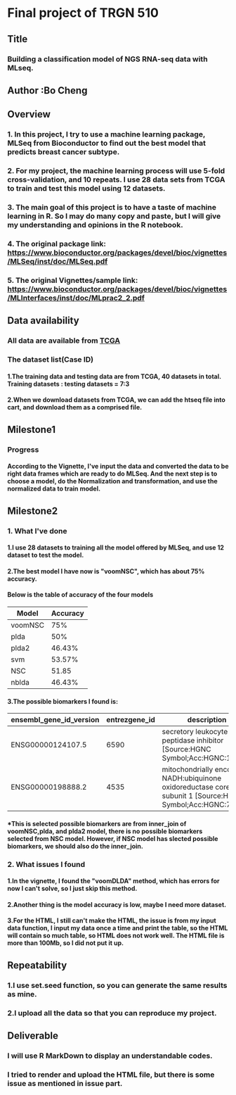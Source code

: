 # Final project of TRGN 510
## Title
### Building a classification model of NGS RNA-seq data with MLseq.      
## Author :Bo Cheng
## Overview 
### 1. In this project, I try to use a machine learning package, MLSeq from Bioconductor to find out the best model that predicts breast cancer subtype. 
### 2. For my project, the machine learning process will use 5-fold cross-validation, and 10 repeats. I use 28 data sets from TCGA to train and test this model using 12 datasets. 
### 3. The main goal of this project is to have a taste of machine learning in R. So I may do many copy and paste, but I will give my understanding and opinions in the R notebook.
### 4. The original package link: https://www.bioconductor.org/packages/devel/bioc/vignettes/MLSeq/inst/doc/MLSeq.pdf
### 5. The original Vignettes/sample link: https://www.bioconductor.org/packages/devel/bioc/vignettes/MLInterfaces/inst/doc/MLprac2_2.pdf
## Data availability
### All data are available from [TCGA](https://portal.gdc.cancer.gov/exploration?filters=%7B%22op%22%3A%22and%22%2C%22content%22%3A%5B%7B%22op%22%3A%22in%22%2C%22content%22%3A%7B%22field%22%3A%22cases.disease_type%22%2C%22value%22%3A%5B%22ductal%20and%20lobular%20neoplasms%22%5D%7D%7D%2C%7B%22op%22%3A%22in%22%2C%22content%22%3A%7B%22field%22%3A%22cases.primary_site%22%2C%22value%22%3A%5B%22breast%22%5D%7D%7D%2C%7B%22op%22%3A%22in%22%2C%22content%22%3A%7B%22field%22%3A%22cases.project.program.name%22%2C%22value%22%3A%5B%22TCGA%22%5D%7D%7D%2C%7B%22op%22%3A%22in%22%2C%22content%22%3A%7B%22field%22%3A%22cases.project.project_id%22%2C%22value%22%3A%5B%22TCGA-BRCA%22%5D%7D%7D%2C%7B%22op%22%3A%22in%22%2C%22content%22%3A%7B%22field%22%3A%22cases.samples.sample_type%22%2C%22value%22%3A%5B%22primary%20tumor%22%5D%7D%7D%5D%7D)
### The dataset list(Case ID)
#### 1.The training data and testing data are from TCGA, 40 datasets in total. Training datasets : testing datasets = 7:3
#### 2.When we download datasets from TCGA, we can add the htseq file into cart, and download them as a comprised file.
## Milestone1
### Progress
#### According to the Vignette, I've input the data and converted the data to be right data frames which are ready to do MLSeq. And the next step is to choose a model, do the Normalization and transformation, and use the normalized data to train model.
## Milestone2
### 1. What I've done
#### 1.I use 28 datasets to training all the model offered by MLSeq, and use 12 dataset to test the model.
#### 2.The best model I have now is "voomNSC", which has about 75% accuracy.
#### Below is the table of accuracy of the four models
Model | Accuracy 
----- | -------- 
voomNSC | 75%
plda | 50%
plda2 | 46.43%
svm | 53.57%
NSC | 51.85
nblda | 46.43%


#### 3.The possible biomarkers I found is:
ensembl_gene_id_version | entrezgene_id | description | hgnc_symbol
------------ | ------------- | ---------------- | -----------
ENSG00000124107.5	 | 6590 | secretory leukocyte peptidase inhibitor [Source:HGNC Symbol;Acc:HGNC:11092] | SLPI
ENSG00000198888.2 | 4535 | mitochondrially encoded NADH:ubiquinone oxidoreductase core subunit 1 [Source:HGNC Symbol;Acc:HGNC:7455] | MT-ND1
#### *This is selected possible biomarkers are from inner_join of voomNSC,plda, and plda2 model, there is no possible biomarkers selected from NSC model. However, if NSC model has slected possible biomarkers, we should also do the inner_join.
  
### 2. What issues I found
#### 1.In the vignette, I found the "voomDLDA" method, which has errors for now I can't solve, so I just skip this method.
#### 2.Another thing is the model accuracy is low, maybe I need more dataset.
#### 3.For the HTML, I still can't make the HTML, the issue is from my input data function, I input my data once a time and print the table, so the HTML will contain so much table, so HTML does not work well. The HTML file is more than 100Mb, so I did not put it up.
## Repeatability
### 1.I use set.seed function, so you can generate the same results as mine.
### 2.I upload all the data so that you can reproduce my project.
## Deliverable
### I will use R MarkDown to display an understandable codes.
### I tried to render and upload the HTML file, but there is some issue as mentioned in issue part.